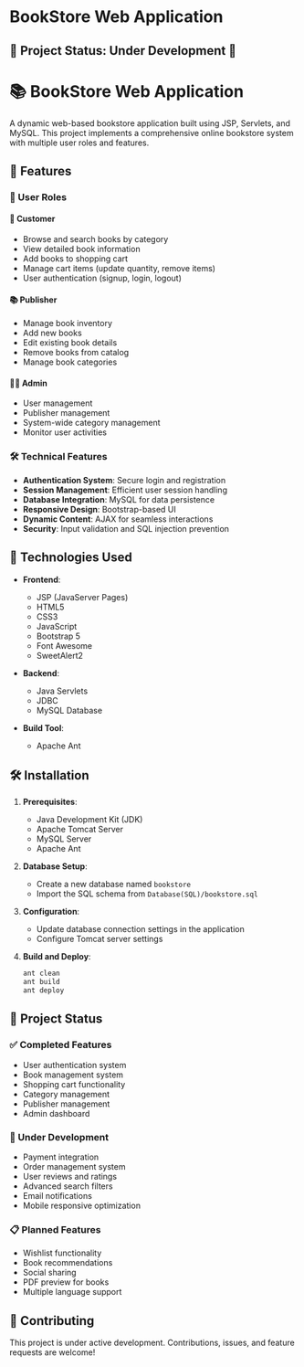 # BookStore Web Application

## 🚧 Project Status: Under Development 🚧

# 📚 BookStore Web Application

A dynamic web-based bookstore application built using JSP, Servlets, and MySQL. This project implements a comprehensive online bookstore system with multiple user roles and features.

## 🌟 Features

### 👥 User Roles

#### 📖 Customer
- Browse and search books by category
- View detailed book information
- Add books to shopping cart
- Manage cart items (update quantity, remove items)
- User authentication (signup, login, logout)

#### 📚 Publisher
- Manage book inventory
- Add new books
- Edit existing book details
- Remove books from catalog
- Manage book categories

#### 👨‍💼 Admin
- User management
- Publisher management
- System-wide category management
- Monitor user activities

### 🛠️ Technical Features

- **Authentication System**: Secure login and registration
- **Session Management**: Efficient user session handling
- **Database Integration**: MySQL for data persistence
- **Responsive Design**: Bootstrap-based UI
- **Dynamic Content**: AJAX for seamless interactions
- **Security**: Input validation and SQL injection prevention

## 🚀 Technologies Used

- **Frontend**:
  - JSP (JavaServer Pages)
  - HTML5
  - CSS3
  - JavaScript
  - Bootstrap 5
  - Font Awesome
  - SweetAlert2

- **Backend**:
  - Java Servlets
  - JDBC
  - MySQL Database

- **Build Tool**:
  - Apache Ant

## 🛠️ Installation

1. **Prerequisites**:
   - Java Development Kit (JDK)
   - Apache Tomcat Server
   - MySQL Server
   - Apache Ant

2. **Database Setup**:
   - Create a new database named `bookstore`
   - Import the SQL schema from `Database(SQL)/bookstore.sql`

3. **Configuration**:
   - Update database connection settings in the application
   - Configure Tomcat server settings

4. **Build and Deploy**:
   ```bash
   ant clean
   ant build
   ant deploy
   ```

## 🔄 Project Status

### ✅ Completed Features
- User authentication system
- Book management system
- Shopping cart functionality
- Category management
- Publisher management
- Admin dashboard

### 🚧 Under Development
- Payment integration
- Order management system
- User reviews and ratings
- Advanced search filters
- Email notifications
- Mobile responsive optimization

### 📋 Planned Features
- Wishlist functionality
- Book recommendations
- Social sharing
- PDF preview for books
- Multiple language support

## 📝 Contributing

This project is under active development. Contributions, issues, and feature requests are welcome!
